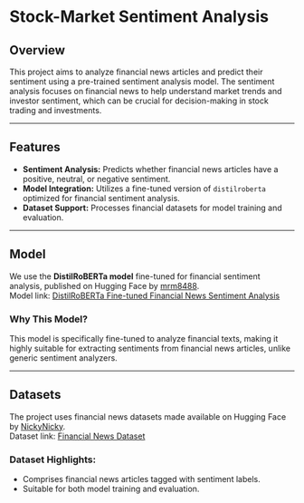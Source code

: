 # Stock-Market Sentiment Analysis

## Overview
This project aims to analyze financial news articles and predict their sentiment using a pre-trained sentiment analysis model. The sentiment analysis focuses on financial news to help understand market trends and investor sentiment, which can be crucial for decision-making in stock trading and investments.

---

## Features
- **Sentiment Analysis:** Predicts whether financial news articles have a positive, neutral, or negative sentiment.
- **Model Integration:** Utilizes a fine-tuned version of `distilroberta` optimized for financial sentiment analysis.
- **Dataset Support:** Processes financial datasets for model training and evaluation.

---

## Model
We use the **DistilRoBERTa model** fine-tuned for financial sentiment analysis, published on Hugging Face by [mrm8488](https://huggingface.co/mrm8488).  
Model link: [DistilRoBERTa Fine-tuned Financial News Sentiment Analysis](https://huggingface.co/mrm8488/distilroberta-finetuned-financial-news-sentiment-analysis)

### Why This Model?
This model is specifically fine-tuned to analyze financial texts, making it highly suitable for extracting sentiments from financial news articles, unlike generic sentiment analyzers.

---

## Datasets
The project uses financial news datasets made available on Hugging Face by [NickyNicky](https://huggingface.co/NickyNicky).  
Dataset link: [Financial News Dataset](https://huggingface.co/datasets/NickyNicky/finance-financialmodelingprep-stock-news-sentiments-rss-feed)

### Dataset Highlights:
- Comprises financial news articles tagged with sentiment labels.
- Suitable for both model training and evaluation.
